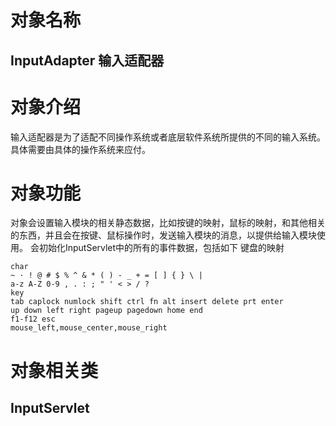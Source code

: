 # 对象名称
## InputAdapter 输入适配器

# 对象介绍
输入适配器是为了适配不同操作系统或者底层软件系统所提供的不同的输入系统。具体需要由具体的操作系统来应付。

# 对象功能

对象会设置输入模块的相关静态数据，比如按键的映射，鼠标的映射，和其他相关的东西，并且会在按键、鼠标操作时，发送输入模块的消息，以提供给输入模块使用。
会初始化InputServlet中的所有的事件数据，包括如下
键盘的映射
```
char
~ · ! @ # $ % ^ & * ( ) - _ + = [ ] { } \ |
a-z A-Z 0-9 , . : ; " ' < > / ?
key
tab caplock numlock shift ctrl fn alt insert delete prt enter
up down left right pageup pagedown home end
f1-f12 esc
mouse_left,mouse_center,mouse_right
```
# 对象相关类
## InputServlet